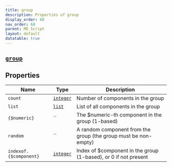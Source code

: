 ```yaml
---
title: group
description: Properties of group
display_order: 68
nav_order: 68
parent: MD Script
layout: default
datatable: true
---
```


##  [`group`](./group.html) 


## Properties

| Name | Type | Description |
|------|------|-------------|
| `count` | [`integer`](./integer.html) | Number of components in the group |
| `list` | [`list`](./list.html) | List of all components in the group |
| `{$numeric}` | `` | The $numeric-th component in the group (1-based) |
| `random` | `` | A random component from the group (the group must be non-empty) |
| `indexof.{$component}` | [`integer`](./integer.html) | Index of $component in the group (1-based), or 0 if not present |




